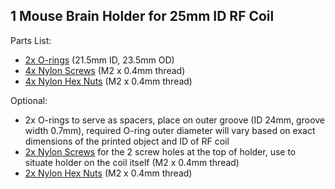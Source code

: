 ## 1 Mouse Brain Holder for 25mm ID RF Coil

Parts List:

* [2x O-rings](https://www.mcmaster.com/9262k194) (21.5mm ID, 23.5mm OD)
* [4x Nylon Screws](https://www.mcmaster.com/92492a705) (M2 x 0.4mm thread)
* [4x Nylon Hex Nuts](https://www.mcmaster.com/93800a300) (M2 x 0.4mm thread)


Optional:

* 2x O-rings to serve as spacers, place on outer groove (ID 24mm, groove width 0.7mm), required O-ring outer diameter will vary based on exact dimensions of the printed object and ID of RF coil
* [2x Nylon Screws](https://www.mcmaster.com/92492a705) for the 2 screw holes at the top of holder, use to situate holder on the coil itself (M2 x 0.4mm thread)
*  [2x Nylon Hex Nuts](https://www.mcmaster.com/93800a300) (M2 x 0.4mm thread)
